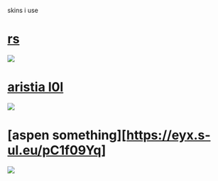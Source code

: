 skins i use

# [rs](https://eyx.s-ul.eu/6Wij8lsN)
![](https://i.imgur.com/ERGSejp.jpeg)

# [aristia l0l](https://eyx.s-ul.eu/mjBd9HCq)
![](https://i.imgur.com/tj54ph8.jpeg)
 
# [aspen something][https://eyx.s-ul.eu/pC1f09Yq]
![](https://i.imgur.com/602QQEE.jpeg)
